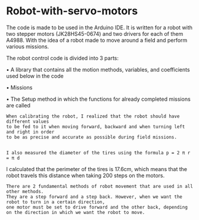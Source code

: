 # Robot-with-servo-motors
The code is made to be used in the Arduino IDE. It is written for a robot with two stepper motors (JK28HS45-0674)
and two drivers for each of them A4988.
With the idea of a robot made to move around a field and perform various missions.

The robot control code is divided into 3 parts:

• A library that contains all the motion methods, variables, and coefficients used below in the code

• Missions

• The Setup method in which the functions for already completed missions are called


    When calibrating the robot, I realized that the robot should have different values
    to be fed to it when moving forward, backward and when turning left and right in order
    to be as precise and accurate as possible during field missions.


    I also measured the diameter of the tires using the formula p = 2 π r = π d
I calculated that the perimeter of the tires is 17.6cm,
which means that the robot travels this distance when taking 200 steps on the motors.

   
    There are 2 fundamental methods of robot movement that are used in all other methods.
    They are a step forward and a step back. However, when we want the robot to turn in a certain direction,
    one motor must be set to drive forward and the other back, depending on the direction in which we want the robot to move.
